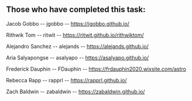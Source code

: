 ## Those who have completed this task:

Jacob Gobbo -- jgobbo -- https://jgobbo.github.io/

Rithwik Tom -- ritwit -- https://ritwit.github.io/rithwiktom/

Alejandro Sanchez -- alejands -- https://alejands.github.io/

Aria Salyapongse -- asalyapo -- https://asalyapo.github.io/

Frederick Dauphin -- FDauphin -- https://frdauphin2020.wixsite.com/astro

Rebecca Rapp -- rapprl -- https://rapprl.github.io/

Zach Baldwin -- zabaldwin --  https://zabaldwin.github.io/
